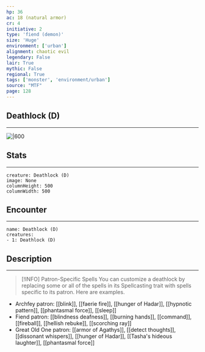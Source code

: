 ```yaml
---
hp: 36
ac: 18 (natural armor)
cr: 4
initiative: 2
type: 'fiend (demon)'    
size: 'Huge'
environment: ['urban']
alignment: chaotic evil
legendary: False
lair: True
mythic: False
regional: True
tags: ['monster', 'environment/urban']
source: "MTF"
page: 128
---
```


## Deathlock (D)
---

![|600](D:/Program%20Files/5e.tools/img/bestiary/MTF/Deathlock.jpg)

## Stats
---

```statblock
creature: Deathlock (D)
image: None
columnHeight: 500
columnWidth: 500
```

## Encounter
---

```encounter-table
name: Deathlock (D)
creatures:
- 1: Deathlock (D)
```

## Description
---


> [!INFO] Patron-Specific Spells
>You can customize a deathlock by replacing some or all of the spells in its Spellcasting trait with spells specific to its patron. Here are examples.
- Archfey patron: [[blink]], [[faerie fire]], [[hunger of Hadar]], [[hypnotic pattern]], [[phantasmal force]], [[sleep]]
- Fiend patron: [[blindness deafness]], [[burning hands]], [[command]], [[fireball]], [[hellish rebuke]], [[scorching ray]]
- Great Old One patron: [[armor of Agathys]], [[detect thoughts]], [[dissonant whispers]], [[hunger of Hadar]], [[Tasha's hideous laughter]], [[phantasmal force]]





